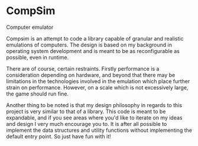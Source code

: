 # CompSim
Computer emulator

Compsim is an attempt to code a library capable of granular and realistic emulations of computers. The design is based on my background in operating
system development and is meant to be as reconfigurable as possible, even in runtime.

There are of course, certain restraints. Firstly performance is a consideration depending on hardware, and beyond that there may be limitations
in the technologies involved in the emulation which place further strain on performance. However, on a scale which is not excessively large,
the game should run fine.

Another thing to be noted is that my design philosophy in regards to this project is very similar to that of a library. This code is meant
to be expandable, and if you see areas where you'd like to iterate on my ideas and design I very much encourage you to. It is after all
possible to implement the data structures and utility functions without implementing the default entry point. So just have fun with it!
